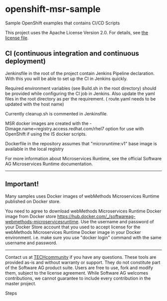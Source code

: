 # openshift-msr-sample

Sample OpenShift examples that contains CI/CD Scripts

This project uses the Apache License Version 2.0. For details, see [the license file](LICENSE).


## CI (continuous integration and continuous deployment)

Jenkinsfile in the root of the project contain Jenkins Pipeline declaration. With this you will be able to set up the CI in Jenkins quickly.

Required environment variables (see Build.sh in the root directory) should be provided while configuring the CI job in Jenkins. Also update the yaml files in the root directory as per the requirement. ( route.yaml needs to be updated with the host name) 

Currently cleanup.sh is commented in Jenkinsfile.

MSR docker images are created with the -Dimage.name=registry.access.redhat.com/rhel7 option for use with OpenShift if using the IS docker scripts.

Dockerfile in the repository assumes that "microruntime:v1" base image is available in the local registry

For more information about Microservices Runtime, see the official Software AG Microservices Runtime documentation.
  ______________________
  
 Important!
--

Many samples uses Docker images of webMethods Microservices Runtime published on Docker store. 

You need to agree to download webMethods Microservices Runtime Docker image from Docker store https://hub.docker.com/_/softwareag-webmethods-microservicesruntime. Use the username and password of your Docker Store account that you used to accept license for the webMethods Microservices Runtime Docker image in your Docker environment. i.e. make sure you use "docker login" command with the same username and password.

______________________
Contact us at [TECHcommunity](mailto:technologycommunity@softwareag.com?subject=Github/SoftwareAG) if you have any questions.
These tools are provided as-is and without warranty or support. They do not constitute part of the Software AG product suite. Users are free to use, fork and modify them, subject to the license agreement. While Software AG welcomes contributions, we cannot guarantee to include every contribution in the master project.	

Steps
